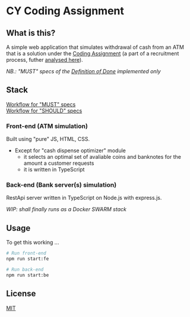 # CY Coding Assignment

## What is this?

A simple web application that simulates withdrawal of cash from an ATM\
that is a solution under the [Coding Assignment](docs/codingAssignment.md) (a part of a recruitment process, futher [analysed here](docs/task-analysis.md)).

_NB.: "MUST" specs of the [Definition of Done](docs/definition-of-done.md) implemented only_

## Stack
[Workflow for "MUST" specs](docs/mvp-must-workflow.md)\
[Workflow for "SHOULD" specs](docs/mvp-should-workflow.md)

### Front-end (ATM simulation)
Built using "pure" JS, HTML, CSS.
- Except for "cash dispense optimizer" module
    - it selects an optimal set of avaliable coins and banknotes for the amount a customer requests
    - it is written in TypeScript
 
### Back-end (Bank server(s) simulation)
RestApi server written in TypeScript on Node.js with express.js.

_WIP: shall finally runs as a Docker SWARM stack_

## Usage

To get this working ...

```sh
# Run front-end
npm run start:fe

# Run back-end
npm run start:be
```

## License

[MIT](LICENSE)
